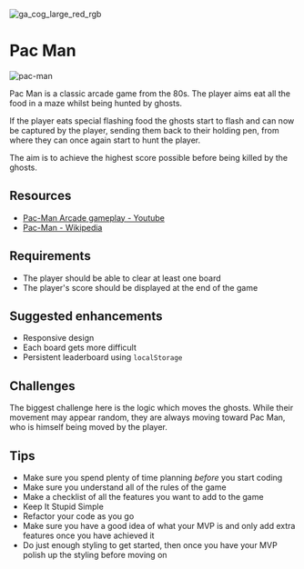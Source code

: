 ![ga_cog_large_red_rgb](https://cloud.githubusercontent.com/assets/40461/8183776/469f976e-1432-11e5-8199-6ac91363302b.png)

# Pac Man

![pac-man](https://media.git.generalassemb.ly/user/15120/files/da59cd00-fec9-11e8-8c61-9724060c10c6)

Pac Man is a classic arcade game from the 80s. The player aims eat all the food in a maze whilst being hunted by ghosts.

If the player eats special flashing food the ghosts start to flash and can now be captured by the player, sending them back to their holding pen, from where they can once again start to hunt the player.

The aim is to achieve the highest score possible before being killed by the ghosts.

## Resources

- [Pac-Man Arcade gameplay - Youtube](https://www.youtube.com/watch?v=uswzriFIf_k)
- [Pac-Man - Wikipedia](https://en.wikipedia.org/wiki/Pac-Man)

## Requirements

- The player should be able to clear at least one board
- The player's score should be displayed at the end of the game

## Suggested enhancements

- Responsive design
- Each board gets more difficult
- Persistent leaderboard using `localStorage`

## Challenges

The biggest challenge here is the logic which moves the ghosts. While their movement may appear random, they are always moving toward Pac Man, who is himself being moved by the player.

## Tips

- Make sure you spend plenty of time planning _before_ you start coding
- Make sure you understand all of the rules of the game
- Make a checklist of all the features you want to add to the game
- Keep It Stupid Simple
- Refactor your code as you go
- Make sure you have a good idea of what your MVP is and only add extra features once you have achieved it
- Do just enough styling to get started, then once you have your MVP polish up the styling before moving on
